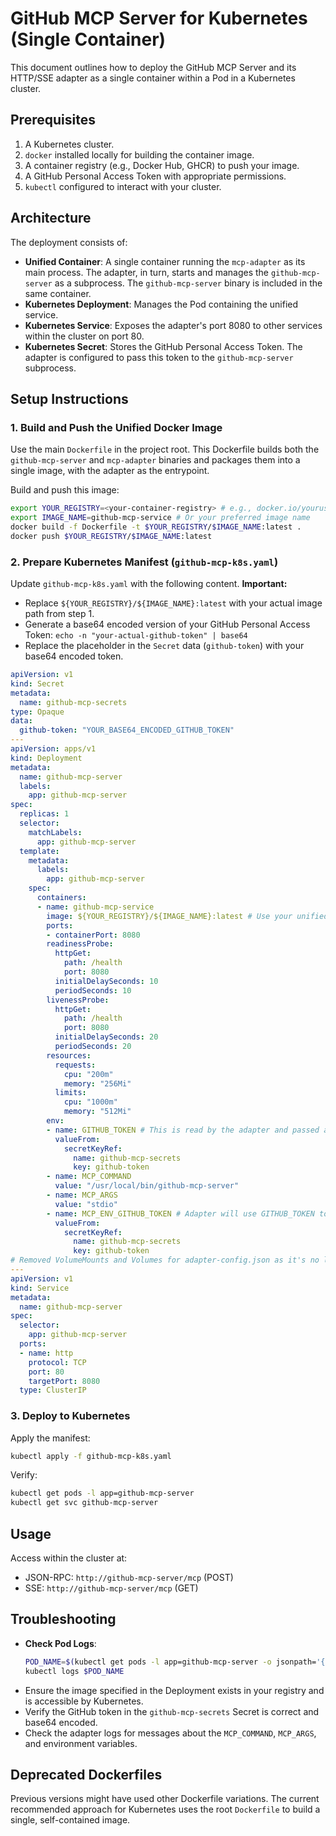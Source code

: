# GitHub MCP Server for Kubernetes (Single Container)

This document outlines how to deploy the GitHub MCP Server and its HTTP/SSE adapter as a single container within a Pod in a Kubernetes cluster.

## Prerequisites

1.  A Kubernetes cluster.
2.  `docker` installed locally for building the container image.
3.  A container registry (e.g., Docker Hub, GHCR) to push your image.
4.  A GitHub Personal Access Token with appropriate permissions.
5.  `kubectl` configured to interact with your cluster.

## Architecture

The deployment consists of:

*   **Unified Container**: A single container running the `mcp-adapter` as its main process. The adapter, in turn, starts and manages the `github-mcp-server` as a subprocess. The `github-mcp-server` binary is included in the same container.
*   **Kubernetes Deployment**: Manages the Pod containing the unified service.
*   **Kubernetes Service**: Exposes the adapter's port 8080 to other services within the cluster on port 80.
*   **Kubernetes Secret**: Stores the GitHub Personal Access Token. The adapter is configured to pass this token to the `github-mcp-server` subprocess.

## Setup Instructions

### 1. Build and Push the Unified Docker Image

Use the main `Dockerfile` in the project root. This Dockerfile builds both the `github-mcp-server` and `mcp-adapter` binaries and packages them into a single image, with the adapter as the entrypoint.

Build and push this image:

```bash
export YOUR_REGISTRY=<your-container-registry> # e.g., docker.io/yourusername, ghcr.io/yourusername
export IMAGE_NAME=github-mcp-service # Or your preferred image name
docker build -f Dockerfile -t $YOUR_REGISTRY/$IMAGE_NAME:latest .
docker push $YOUR_REGISTRY/$IMAGE_NAME:latest
```

### 2. Prepare Kubernetes Manifest (`github-mcp-k8s.yaml`)

Update `github-mcp-k8s.yaml` with the following content. 
**Important:**
*   Replace `${YOUR_REGISTRY}/${IMAGE_NAME}:latest` with your actual image path from step 1.
*   Generate a base64 encoded version of your GitHub Personal Access Token: `echo -n "your-actual-github-token" | base64`
*   Replace the placeholder in the `Secret` data (`github-token`) with your base64 encoded token.

```yaml
apiVersion: v1
kind: Secret
metadata:
  name: github-mcp-secrets
type: Opaque
data:
  github-token: "YOUR_BASE64_ENCODED_GITHUB_TOKEN"
---
apiVersion: apps/v1
kind: Deployment
metadata:
  name: github-mcp-server
  labels:
    app: github-mcp-server
spec:
  replicas: 1
  selector:
    matchLabels:
      app: github-mcp-server
  template:
    metadata:
      labels:
        app: github-mcp-server
    spec:
      containers:
      - name: github-mcp-service
        image: ${YOUR_REGISTRY}/${IMAGE_NAME}:latest # Use your unified image from Dockerfile
        ports:
        - containerPort: 8080
        readinessProbe:
          httpGet:
            path: /health
            port: 8080
          initialDelaySeconds: 10
          periodSeconds: 10
        livenessProbe:
          httpGet:
            path: /health
            port: 8080
          initialDelaySeconds: 20
          periodSeconds: 20
        resources:
          requests:
            cpu: "200m"
            memory: "256Mi"
          limits:
            cpu: "1000m"
            memory: "512Mi"
        env:
        - name: GITHUB_TOKEN # This is read by the adapter and passed as MCP_ENV_GITHUB_TOKEN
          valueFrom:
            secretKeyRef:
              name: github-mcp-secrets
              key: github-token
        - name: MCP_COMMAND
          value: "/usr/local/bin/github-mcp-server"
        - name: MCP_ARGS
          value: "stdio"
        - name: MCP_ENV_GITHUB_TOKEN # Adapter will use GITHUB_TOKEN to populate this for the child process
          valueFrom:
            secretKeyRef:
              name: github-mcp-secrets
              key: github-token
# Removed VolumeMounts and Volumes for adapter-config.json as it's no longer used.
---
apiVersion: v1
kind: Service
metadata:
  name: github-mcp-server
spec:
  selector:
    app: github-mcp-server
  ports:
  - name: http
    protocol: TCP
    port: 80
    targetPort: 8080
  type: ClusterIP
```

### 3. Deploy to Kubernetes

Apply the manifest:
```bash
kubectl apply -f github-mcp-k8s.yaml
```

Verify:
```bash
kubectl get pods -l app=github-mcp-server
kubectl get svc github-mcp-server
```

## Usage

Access within the cluster at:
*   JSON-RPC: `http://github-mcp-server/mcp` (POST)
*   SSE: `http://github-mcp-server/mcp` (GET)

## Troubleshooting

*   **Check Pod Logs**:
    ```bash
    POD_NAME=$(kubectl get pods -l app=github-mcp-server -o jsonpath='{.items[0].metadata.name}')
    kubectl logs $POD_NAME
    ```
*   Ensure the image specified in the Deployment exists in your registry and is accessible by Kubernetes.
*   Verify the GitHub token in the `github-mcp-secrets` Secret is correct and base64 encoded.
*   Check the adapter logs for messages about the `MCP_COMMAND`, `MCP_ARGS`, and environment variables.

## Deprecated Dockerfiles

Previous versions might have used other Dockerfile variations. The current recommended approach for Kubernetes uses the root `Dockerfile` to build a single, self-contained image. 